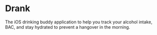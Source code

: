 # Drank

The iOS drinking buddy application to help you track your alcohol intake, BAC, and stay hydrated to prevent a hangover in the morning.
